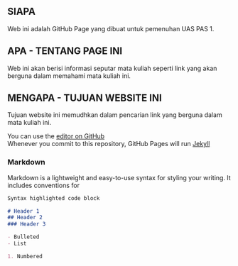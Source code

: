 
## SIAPA 
Web ini adalah GitHub Page yang dibuat untuk pemenuhan UAS PAS 1. 

## APA - TENTANG PAGE INI 
Web ini akan berisi informasi seputar mata kuliah seperti link yang akan berguna dalam memahami mata kuliah ini. 


## MENGAPA - TUJUAN WEBSITE INI 
Tujuan website ini memudhkan dalam pencarian link yang berguna dalam mata kuliah ini. 



You can use the [editor on GitHub](https://github.com/naurakhansa/os201/edit/master/README.md) \
Whenever you commit to this repository, GitHub Pages will run [Jekyll](https://jekyllrb.com/) 

### Markdown

Markdown is a lightweight and easy-to-use syntax for styling your writing. It includes conventions for

```markdown
Syntax highlighted code block

# Header 1
## Header 2
### Header 3

- Bulleted
- List

1. Numbered

